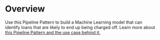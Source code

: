 # Overview

Use this Pipeline Pattern to build a Machine Learning model that can identify loans that are likely to end up being charged off. Learn more about [this Pipeline Pattern and the use case behind it. ](https://docs-snaplogic.atlassian.net/wiki/spaces/SD/pages/721322038/Loan+Repayment+Prediction)





